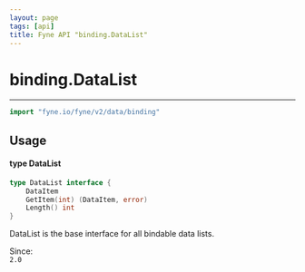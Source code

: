 ```yaml
---
layout: page
tags: [api]
title: Fyne API "binding.DataList"
---
```


# binding.DataList
---
```go
import "fyne.io/fyne/v2/data/binding"
```

## Usage

#### type DataList

```go
type DataList interface {
	DataItem
	GetItem(int) (DataItem, error)
	Length() int
}
```

DataList is the base interface for all bindable data lists.


<div class="since">Since: <code>
2.0</code></div>

